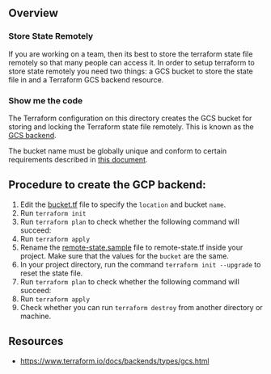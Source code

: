 ## Overview

### Store State Remotely

If you are working on a team, then its best to store the terraform state file remotely so that many people can access it. In order to setup terraform to store state remotely you need two things: a GCS bucket to store the state file in and a Terraform GCS backend resource.

### Show me the code

The Terraform configuration on this directory creates the GCS bucket for storing and locking the Terraform state file remotely.  This is known as the [GCS backend](https://www.terraform.io/docs/backends/types/gcs.html).

The bucket name must be globally unique and conform to certain requirements described in [this document](https://cloud.google.com/storage/docs/naming#requirements).

## Procedure to create the GCP backend:

1. Edit the [bucket.tf](bucket.tf) file to specify the `location` and bucket `name`.
2. Run `terraform init`
3. Run `terraform plan` to check whether the following command will succeed:
4. Run `terraform apply`
5. Rename the [remote-state.sample](../remote-state.sample) file to remote-state.tf inside your project. Make sure that the values for the `bucket` are the same.
6. In your project directory, run the command `terraform init --upgrade` to reset the state file.
7. Run `terraform plan` to check whether the following command will succeed:
8. Run `terraform apply`
9. Check whether you can run `terraform destroy` from another directory or machine.

## Resources
- https://www.terraform.io/docs/backends/types/gcs.html
